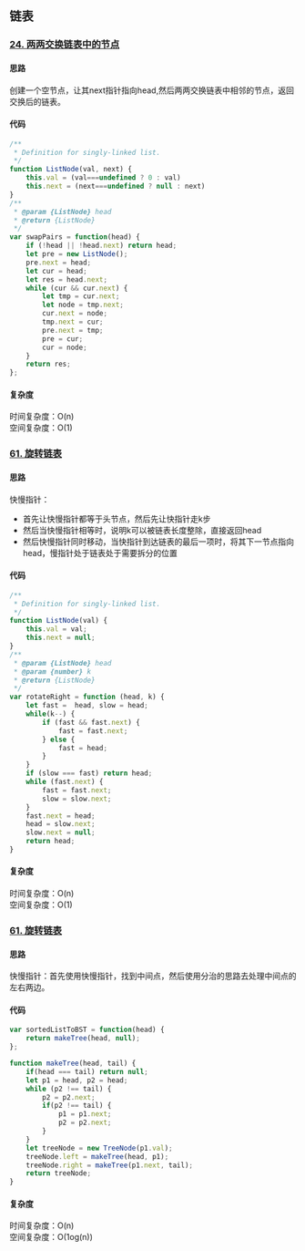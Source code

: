 ## 链表
### [24. 两两交换链表中的节点](https://leetcode-cn.com/problems/swap-nodes-in-pairs/)
#### 思路
创建一个空节点，让其next指针指向head,然后两两交换链表中相邻的节点，返回交换后的链表。
#### 代码
```js
/**
 * Definition for singly-linked list.
 */
function ListNode(val, next) {
    this.val = (val===undefined ? 0 : val)
    this.next = (next===undefined ? null : next)
}
/**
 * @param {ListNode} head
 * @return {ListNode}
 */
var swapPairs = function(head) {
    if (!head || !head.next) return head;
    let pre = new ListNode();
    pre.next = head;
    let cur = head;
    let res = head.next;
    while (cur && cur.next) {
        let tmp = cur.next;
        let node = tmp.next;
        cur.next = node;
        tmp.next = cur;
        pre.next = tmp;
        pre = cur;
        cur = node;
    }
    return res;
};
```
#### 复杂度
时间复杂度：O(n)<br/>
空间复杂度：O(1)
### [61. 旋转链表](https://leetcode-cn.com/problems/rotate-list/)
#### 思路
快慢指针：
* 首先让快慢指针都等于头节点，然后先让快指针走k步
* 然后当快慢指针相等时，说明k可以被链表长度整除，直接返回head
* 然后快慢指针同时移动，当快指针到达链表的最后一项时，将其下一节点指向head，慢指针处于链表处于需要拆分的位置
#### 代码
```js
/**
 * Definition for singly-linked list.
 */
function ListNode(val) {
    this.val = val;
    this.next = null;
}
/**
 * @param {ListNode} head
 * @param {number} k
 * @return {ListNode}
 */
var rotateRight = function (head, k) {
    let fast =  head, slow = head;
    while(k--) {
        if (fast && fast.next) {
            fast = fast.next;
        } else {
            fast = head;
        }
    }
    if (slow === fast) return head;
    while (fast.next) {
        fast = fast.next;
        slow = slow.next;
    }
    fast.next = head;
    head = slow.next;
    slow.next = null;
    return head;
}
```
#### 复杂度
时间复杂度：O(n)<br/>
空间复杂度：O(1)
### [61. 旋转链表](https://leetcode-cn.com/problems/rotate-list/)
#### 思路
快慢指针：首先使用快慢指针，找到中间点，然后使用分治的思路去处理中间点的左右两边。
#### 代码
```js
var sortedListToBST = function(head) {
    return makeTree(head, null);
};

function makeTree(head, tail) {
    if(head === tail) return null;
    let p1 = head, p2 = head;
    while (p2 !== tail) {
        p2 = p2.next;
        if(p2 !== tail) {
            p1 = p1.next;
            p2 = p2.next;
        }
    }
    let treeNode = new TreeNode(p1.val);
    treeNode.left = makeTree(head, p1);
    treeNode.right = makeTree(p1.next, tail);
    return treeNode;
}
```
#### 复杂度
时间复杂度：O(n)<br/>
空间复杂度：O(1og(n))

